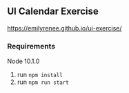 ## UI Calendar Exercise
https://emilyrenee.github.io/ui-exercise/

### Requirements
Node 10.1.0

1. run `npm install`
2. run  `npm run start`
